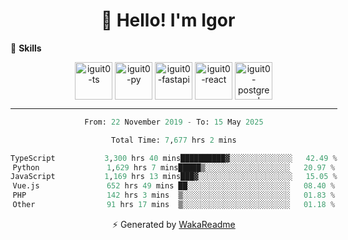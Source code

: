 <h1 align="center">👋 Hello! I'm Igor</h1>

<!--🚀 **Stats**

<div align="center">
  <img height="200px" alt="iguit0-card-stats" src="https://github-readme-stats.vercel.app/api?username=iguit0&show_icons=false&theme=catppuccin_mocha&include_all_commits=true&count_private=true&hide=contribs&rank_icon=github"/>
</div>-->

<!------->

🎯 **Skills**

<div style="display: inline-block;" align="center">
  <img align="center" alt="iguit0-ts" height="60" width="60" src="https://cdn.jsdelivr.net/gh/devicons/devicon/icons/typescript/typescript-original.svg" /> 
  <img align="center" alt="iguit0-py" height="60" width="60" src="https://cdn.jsdelivr.net/gh/devicons/devicon/icons/python/python-original-wordmark.svg" />
  <img align="center" alt="iguit0-fastapi" height="60" width="60" src="https://cdn.jsdelivr.net/gh/devicons/devicon@latest/icons/fastapi/fastapi-original-wordmark.svg" />
  <img align="center" alt="iguit0-react" height="60" width="60" src="https://cdn.jsdelivr.net/gh/devicons/devicon/icons/react/react-original.svg" />
  <img align="center" alt="iguit0-postgresql" height="60" width="60" src="https://cdn.jsdelivr.net/gh/devicons/devicon/icons/postgresql/postgresql-original-wordmark.svg" />

-------

<!--START_SECTION:waka-->

```python
From: 22 November 2019 - To: 15 May 2025

Total Time: 7,677 hrs 2 mins

TypeScript           3,300 hrs 40 mins██████████▓░░░░░░░░░░░░░░   42.49 %
Python               1,629 hrs 7 mins█████▒░░░░░░░░░░░░░░░░░░░   20.97 %
JavaScript           1,169 hrs 13 mins███▓░░░░░░░░░░░░░░░░░░░░░   15.05 %
Vue.js               652 hrs 49 mins ██░░░░░░░░░░░░░░░░░░░░░░░   08.40 %
PHP                  142 hrs 3 mins  ▒░░░░░░░░░░░░░░░░░░░░░░░░   01.83 %
Other                91 hrs 17 mins  ▒░░░░░░░░░░░░░░░░░░░░░░░░   01.18 %
```

<!--END_SECTION:waka-->

⚡ Generated by [WakaReadme](https://github.com/athul/waka-readme)
